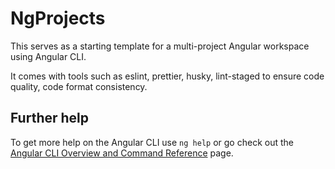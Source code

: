 # NgProjects

This serves as a starting template for a multi-project Angular workspace using Angular CLI.

It comes with tools such as eslint, prettier, husky, lint-staged to ensure code quality, code format consistency.

## Further help

To get more help on the Angular CLI use `ng help` or go check out the [Angular CLI Overview and Command Reference](https://angular.dev/tools/cli) page.
